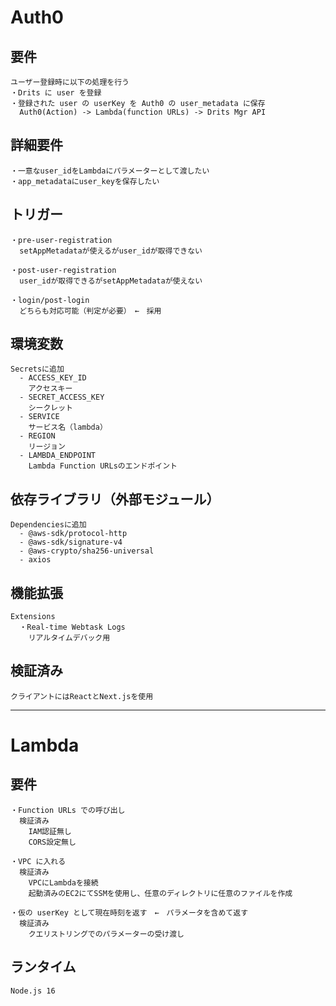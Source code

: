 # Auth0
  ## 要件
    ユーザー登録時に以下の処理を行う
    ・Drits に user を登録
    ・登録された user の userKey を Auth0 の user_metadata に保存
      Auth0(Action) -> Lambda(function URLs) -> Drits Mgr API

  ## 詳細要件
    ・一意なuser_idをLambdaにパラメーターとして渡したい
    ・app_metadataにuser_keyを保存したい

  ## トリガー
    ・pre-user-registration
      setAppMetadataが使えるがuser_idが取得できない

    ・post-user-registration
      user_idが取得できるがsetAppMetadataが使えない

    ・login/post-login
      どちらも対応可能（判定が必要）　←　採用
  
  ## 環境変数
    Secretsに追加
      - ACCESS_KEY_ID
        アクセスキー
      - SECRET_ACCESS_KEY
        シークレット
      - SERVICE
        サービス名（lambda）
      - REGION
        リージョン
      - LAMBDA_ENDPOINT
        Lambda Function URLsのエンドポイント

  ## 依存ライブラリ（外部モジュール）
    Dependenciesに追加
      - @aws-sdk/protocol-http
      - @aws-sdk/signature-v4
      - @aws-crypto/sha256-universal
      - axios

  ## 機能拡張
    Extensions
      ・Real-time Webtask Logs
        リアルタイムデバック用

  ## 検証済み
    クライアントにはReactとNext.jsを使用

***

# Lambda
  ## 要件
    ・Function URLs での呼び出し
      検証済み
        IAM認証無し
        CORS設定無し

    ・VPC に入れる
      検証済み
        VPCにLambdaを接続
        起動済みのEC2にてSSMを使用し、任意のディレクトリに任意のファイルを作成

    ・仮の userKey として現在時刻を返す　←　パラメータを含めて返す
      検証済み
        クエリストリングでのパラメーターの受け渡し

  ## ランタイム
    Node.js 16
